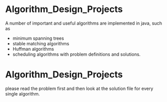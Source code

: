 # Algorithm_Design_Projects
A number of important and useful algorithms are implemented in java, such as 
* minimum spanning trees
* stable matching algorithms
* Huffman algorithms
* scheduling algorithms 
with problem definitions and solutions.

# Algorithm_Design_Projects
please read the problem first and then look at the solution file for every single algorithm.
